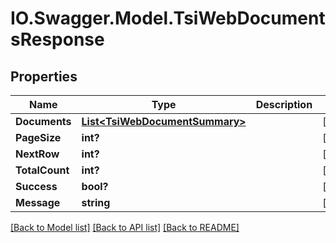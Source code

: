 # IO.Swagger.Model.TsiWebDocumentsResponse
## Properties

Name | Type | Description | Notes
------------ | ------------- | ------------- | -------------
**Documents** | [**List&lt;TsiWebDocumentSummary&gt;**](TsiWebDocumentSummary.md) |  | [optional] 
**PageSize** | **int?** |  | [optional] 
**NextRow** | **int?** |  | [optional] 
**TotalCount** | **int?** |  | [optional] 
**Success** | **bool?** |  | [optional] 
**Message** | **string** |  | [optional] 

[[Back to Model list]](../README.md#documentation-for-models) [[Back to API list]](../README.md#documentation-for-api-endpoints) [[Back to README]](../README.md)

